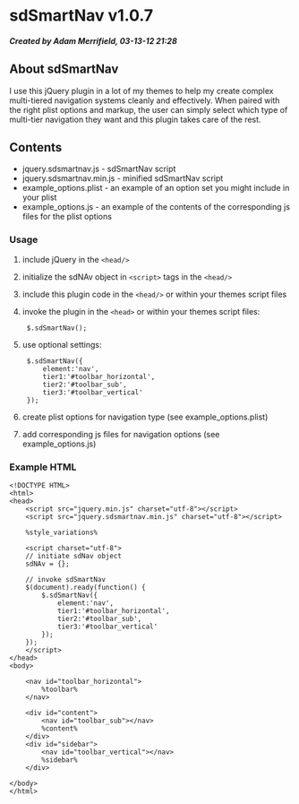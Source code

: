 # sdSmartNav v1.0.7 #
##### Created by Adam Merrifield, 03-13-12 21:28 #####

## About sdSmartNav ##

I use this jQuery plugin in a lot of my themes to help my create complex multi-tiered navigation systems cleanly and effectively. When paired with the right plist options and markup, the user can simply select which type of multi-tier navigation they want and this plugin takes care of the rest.

## Contents ##

* jquery.sdsmartnav.js - sdSmartNav script
* jquery.sdsmartnav.min.js - minified sdSmartNav script
* example_options.plist - an example of an option set you might include in your plist
* example_options.js - an example of the contents of the corresponding js files for the plist options

### Usage ###

1. include jQuery in the `<head/>`
2. initialize the sdNAv object in `<script>` tags in the `<head/>`
3. include this plugin code in the `<head/>` or within your themes script files
4. invoke the plugin in the `<head>` or within your themes script files:
	
		$.sdSmartNav();
		
5. use optional settings:

		$.sdSmartNav({
			element:'nav',
			tier1:'#toolbar_horizontal',
	        tier2:'#toolbar_sub',
	        tier3:'#toolbar_vertical'
		});
		
6. create plist options for navigation type (see example_options.plist)
7. add corresponding js files for navigation options (see example_options.js)

### Example HTML ###
	
	<!DOCTYPE HTML>
	<html>
	<head>
		<script src="jquery.min.js" charset="utf-8"></script>
		<script src="jquery.sdsmartnav.min.js" charset="utf-8"></script>
		
		%style_variations%

		<script charset="utf-8">
		// initiate sdNav object
		sdNAv = {};
		
		// invoke sdSmartNav
		$(document).ready(function() {
			$.sdSmartNav({
				element:'nav',
				tier1:'#toolbar_horizontal',
				tier2:'#toolbar_sub',
				tier3:'#toolbar_vertical'
			});
		});
		</script>
	</head>
	<body>
	
		<nav id="toolbar_horizontal">
			%toolbar%
		</nav>
		
		<div id="content">
			<nav id="toolbar_sub"></nav>
			%content%
		</div>
		<div id="sidebar">
			<nav id="toolbar_vertical"></nav>
			%sidebar%
		</div>

	</body>
	</html>